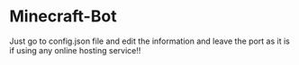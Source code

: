 # Minecraft-Bot

Just go to config.json file and edit the information and leave the port as it is if using any online hosting service!!
